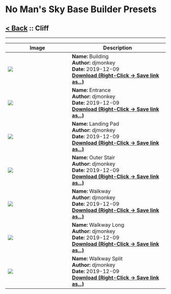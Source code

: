 # No Man's Sky Base Builder Presets  

## [< Back](https://djmonkeyuk.github.io/nms-base-builder-presets/) :: Cliff

___


<table cellpadding="10">
<thead>
    <tr>
        <th>Image</th>
        <th>Description</th>
    </tr>
</thead>
<tbody>
    <tr>
            <td width="40%"><img src="https://raw.githubusercontent.com/djmonkeyuk/nms-base-builder-presets/master/images/Cliff/djmonkey_Building.jpg"></td>
            <td valign="top" width="60%"><b>Name:</b> Building <br /> <b>Author:</b> djmonkey <br /><b>Date:</b> 2019-12-09 <br /> <b><a href="https://raw.githubusercontent.com/djmonkeyuk/nms-base-builder-presets/master/Cliff/djmonkey_Building.json">Download (Right-Click -> Save link as...)</a></b></td>
        </tr><tr>
            <td width="40%"><img src="https://raw.githubusercontent.com/djmonkeyuk/nms-base-builder-presets/master/images/Cliff/djmonkey_Entrance.jpg"></td>
            <td valign="top" width="60%"><b>Name:</b> Entrance <br /> <b>Author:</b> djmonkey <br /><b>Date:</b> 2019-12-09 <br /> <b><a href="https://raw.githubusercontent.com/djmonkeyuk/nms-base-builder-presets/master/Cliff/djmonkey_Entrance.json">Download (Right-Click -> Save link as...)</a></b></td>
        </tr><tr>
            <td width="40%"><img src="https://raw.githubusercontent.com/djmonkeyuk/nms-base-builder-presets/master/images/Cliff/djmonkey_LandingPad.jpg"></td>
            <td valign="top" width="60%"><b>Name:</b> Landing Pad <br /> <b>Author:</b> djmonkey <br /><b>Date:</b> 2019-12-09 <br /> <b><a href="https://raw.githubusercontent.com/djmonkeyuk/nms-base-builder-presets/master/Cliff/djmonkey_LandingPad.json">Download (Right-Click -> Save link as...)</a></b></td>
        </tr><tr>
            <td width="40%"><img src="https://raw.githubusercontent.com/djmonkeyuk/nms-base-builder-presets/master/images/Cliff/djmonkey_OuterStair.jpg"></td>
            <td valign="top" width="60%"><b>Name:</b> Outer Stair <br /> <b>Author:</b> djmonkey <br /><b>Date:</b> 2019-12-09 <br /> <b><a href="https://raw.githubusercontent.com/djmonkeyuk/nms-base-builder-presets/master/Cliff/djmonkey_OuterStair.json">Download (Right-Click -> Save link as...)</a></b></td>
        </tr><tr>
            <td width="40%"><img src="https://raw.githubusercontent.com/djmonkeyuk/nms-base-builder-presets/master/images/Cliff/djmonkey_Walkway.jpg"></td>
            <td valign="top" width="60%"><b>Name:</b> Walkway <br /> <b>Author:</b> djmonkey <br /><b>Date:</b> 2019-12-09 <br /> <b><a href="https://raw.githubusercontent.com/djmonkeyuk/nms-base-builder-presets/master/Cliff/djmonkey_Walkway.json">Download (Right-Click -> Save link as...)</a></b></td>
        </tr><tr>
            <td width="40%"><img src="https://raw.githubusercontent.com/djmonkeyuk/nms-base-builder-presets/master/images/Cliff/djmonkey_WalkwayLong.jpg"></td>
            <td valign="top" width="60%"><b>Name:</b> Walkway Long <br /> <b>Author:</b> djmonkey <br /><b>Date:</b> 2019-12-09 <br /> <b><a href="https://raw.githubusercontent.com/djmonkeyuk/nms-base-builder-presets/master/Cliff/djmonkey_WalkwayLong.json">Download (Right-Click -> Save link as...)</a></b></td>
        </tr><tr>
            <td width="40%"><img src="https://raw.githubusercontent.com/djmonkeyuk/nms-base-builder-presets/master/images/Cliff/djmonkey_WalkwaySplit.jpg"></td>
            <td valign="top" width="60%"><b>Name:</b> Walkway Split <br /> <b>Author:</b> djmonkey <br /><b>Date:</b> 2019-12-09 <br /> <b><a href="https://raw.githubusercontent.com/djmonkeyuk/nms-base-builder-presets/master/Cliff/djmonkey_WalkwaySplit.json">Download (Right-Click -> Save link as...)</a></b></td>
        </tr>
</tbody>
</table>
    